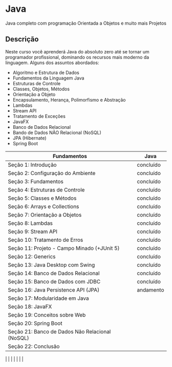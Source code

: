 # Java
 Java completo com programação Orientada a Objetos e muito mais Projetos
 
## Descrição
Neste curso você aprenderá Java do absoluto zero até se tornar um programador profissional, dominando os recursos mais moderno da linguagem. Alguns dos assuntos abordados:

* Algoritmo e Estrutura de Dados
* Fundamentos da Linguagem Java
* Estruturas de Controle
* Classes, Objetos, Métodos
* Orientação a Objeto
* Encapsulamento, Herança, Polimorfismo e Abstração
* Lambdas
* Stream API
* Tratamento de Exceções
* JavaFX
* Banco de Dados Relacional
* Bando de Dados NÃO Relacional (NoSQL)
* JPA (Hibernate)
* Spring Boot


Fundamentos | Java
--------- | ------
Seção 1: Introdução | concluído
Seção 2: Configuração do Ambiente | concluído
Seção 3: Fundamentos | concluído
Seção 4: Estruturas de Controle | concluído
Seção 5: Classes e Métodos | concluído
Seção 6: Arrays e Collections | concluído
Seção 7: Orientação a Objetos | concluído
Seção 8: Lambdas | concluído
Seção 9: Stream API | concluído
Seção 10: Tratamento de Erros | concluído
Seção 11: Projeto - Campo Minado (+JUnit 5) | concluído
Seção 12: Generics | concluído
Seção 13: Java Desktop com Swing | concluído
Seção 14: Banco de Dados Relacional | concluído
Seção 15: Banco de Dados com JDBC | concluído
Seção 16: Java Persistence API (JPA) | andamento
Seção 17: Modularidade em Java | 
Seção 18: JavaFX | 
Seção 19: Conceitos sobre Web | 
Seção 20: Spring Boot | 
Seção 21: Banco de Dados Não Relacional (NoSQL) | 
Seção 22: Conclusão | 
| 
| 
| 
| 
| 
| 
|  
